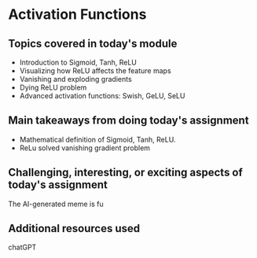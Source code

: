 # Activation Functions

## Topics covered in today's module
* Introduction to Sigmoid, Tanh, ReLU
* Visualizing how ReLU affects the feature maps
* Vanishing and exploding gradients
* Dying ReLU problem
* Advanced activation functions: Swish, GeLU, SeLU

## Main takeaways from doing today's assignment
* Mathematical definition of Sigmoid, Tanh, ReLU. 
* ReLu solved vanishing gradient problem

## Challenging, interesting, or exciting aspects of today's assignment
The AI-generated meme is fu

## Additional resources used 
chatGPT
